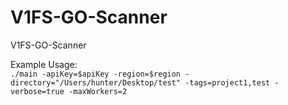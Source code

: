 # V1FS-GO-Scanner
V1FS-GO-Scanner


Example Usage:</br>
`./main -apiKey=$apiKey -region=$region -directory="/Users/hunter/Desktop/test" -tags=project1,test -verbose=true -maxWorkers=2`
